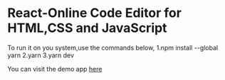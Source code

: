 # React-Online Code Editor for HTML,CSS and JavaScript


To run it on you system,use the commands below,
1.npm install --global yarn
2.yarn
3.yarn dev


You can visit the demo app [here](https://bit.ly/3mfu60O) 
